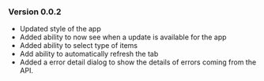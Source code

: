 ### Version 0.0.2
* Updated style of the app
* Added ability to now see when a update is available for the app
* Added ability to select type of items
* Add ability to automatically refresh the tab
* Added a error detail dialog to show the details of errors coming from the API.